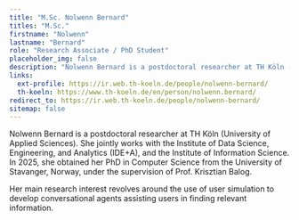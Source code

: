 ```yaml
---
title: "M.Sc. Nolwenn Bernard"
titles: "M.Sc."
firstname: "Nolwenn"
lastname: "Bernard"
role: "Research Associate / PhD Student"
placeholder_img: false
description: "Nolwenn Bernard is a postdoctoral researcher at TH Köln (University of Applied Sciences). She jointly works with the Institute of Data Science, Engineering, and Analytics (IDE+A), and the Institute of Information Science. In 2025, she obtained her PhD in Computer Science from the University of Stavanger, Norway, under the supervision of Prof. Krisztian Balog."
links:
  ext-profile: https://ir.web.th-koeln.de/people/nolwenn-bernard/
  th-koeln: https://www.th-koeln.de/en/person/nolwenn.bernard/
redirect_to: https://ir.web.th-koeln.de/people/nolwenn-bernard/
sitemap: false
---
```

Nolwenn Bernard is a postdoctoral researcher at TH Köln (University of Applied Sciences). She jointly works with the Institute of Data Science, Engineering, and Analytics (IDE+A), and the Institute of Information Science. In 2025, she obtained her PhD in Computer Science from the University of Stavanger, Norway, under the supervision of Prof. Krisztian Balog.

Her main research interest revolves around the use of user simulation to develop conversational agents assisting users in finding relevant information.